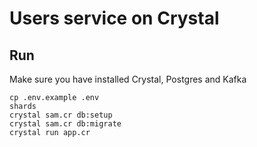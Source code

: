 # Users service on Crystal

## Run

Make sure you have installed Crystal, Postgres and Kafka

```
cp .env.example .env
shards
crystal sam.cr db:setup
crystal sam.cr db:migrate
crystal run app.cr
```
